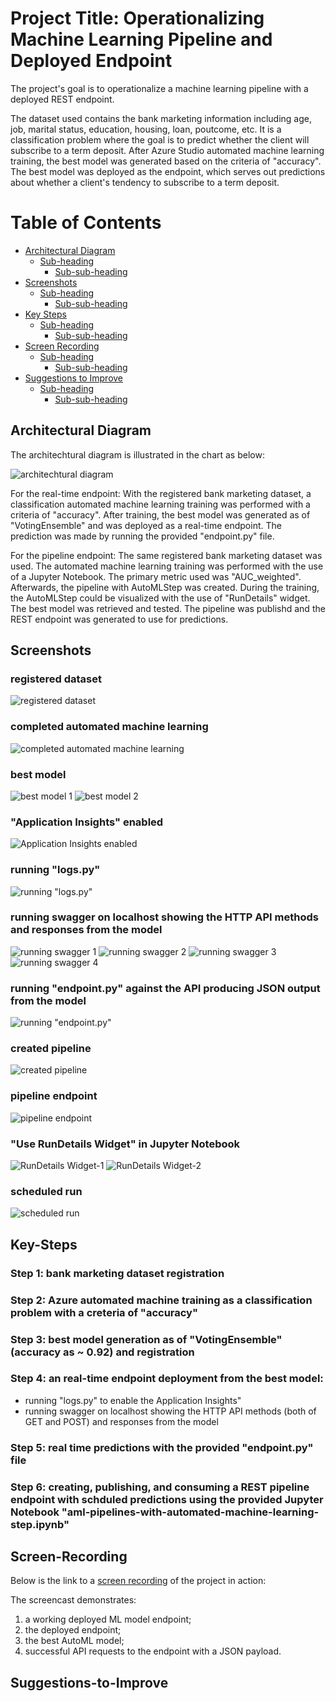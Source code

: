 # Project Title: Operationalizing Machine Learning Pipeline and Deployed Endpoint

The project's goal is to operationalize a machine learning pipeline with a deployed REST endpoint. 

The dataset used contains the bank marketing information including age, job, marital status, education, housing, loan, poutcome, etc. It is a classification problem where the goal is to predict whether the client will subscribe to a term deposit. After Azure Studio automated machine learning training, the best model was generated based on the criteria of "accuracy". The best model was deployed as the endpoint, which serves out predictions about whether a client's tendency to subscribe to a term deposit. 

# Table of Contents
<!--ts-->
- [Architectural Diagram](#architectural-diagram)
  * [Sub-heading](#sub-heading)
    + [Sub-sub-heading](#sub-sub-heading)
- [Screenshots](#screenshots)
  * [Sub-heading](#sub-heading-1)
    + [Sub-sub-heading](#sub-sub-heading-1)
- [Key Steps](#key-steps)
  * [Sub-heading](#sub-heading-2)
    + [Sub-sub-heading](#sub-sub-heading-2)
- [Screen Recording](#screen-recording)
  * [Sub-heading](#sub-heading-3)
    + [Sub-sub-heading](#sub-sub-heading-3)
- [Suggestions to Improve](#suggestions-to-improve)
  * [Sub-heading](#sub-heading-4)
    + [Sub-sub-heading](#sub-sub-heading-4)
<!--te-->  

    
## Architectural Diagram

The architechtural diagram is illustrated in the chart as below:

![architechtural diagram](https://github.com/tanglijhu/nd00333_AZMLND_operationalizing_ML_project/blob/main/img/Architectural-Diagram.png?raw=true)

For the real-time endpoint: 
With the registered bank marketing dataset, a classification automated machine learning training was performed with a criteria of "accuracy". 
After training, the best model was generated as of "VotingEnsemble" and was deployed as a real-time endpoint. 
The prediction was made by running the provided "endpoint.py" file. 

For the pipeline endpoint: 
The same registered bank marketing dataset was used. The automated machine learning training was performed with the use of a Jupyter Notebook. The primary metric used was "AUC_weighted". 
Afterwards, the pipeline with AutoMLStep was created. During the training, the AutoMLStep could be visualized with the use of "RunDetails" widget. 
The best model was retrieved and tested. 
The pipeline was publishd and the REST endpoint was generated to use for predictions. 

## Screenshots

### registered dataset
![registered dataset](https://github.com/tanglijhu/nd00333_AZMLND_operationalizing_ML_project/blob/main/img/registered%20datasets_new.PNG?raw=true)

### completed automated machine learning 
![completed automated machine learning ](https://github.com/tanglijhu/nd00333_AZMLND_operationalizing_ML_project/blob/main/img/auto-ml-completed_new.PNG?raw=true)

### best model
![best model 1](https://github.com/tanglijhu/nd00333_AZMLND_operationalizing_ML_project/blob/main/img/best%20model%20-%201_new.PNG?raw=true)
![best model 2](https://github.com/tanglijhu/nd00333_AZMLND_operationalizing_ML_project/blob/main/img/best%20model%20-%202_new.PNG?raw=true)

### "Application Insights" enabled 
![Application Insights enabled](https://github.com/tanglijhu/nd00333_AZMLND_operationalizing_ML_project/blob/main/img/endpoint-after-running-log-file_new.PNG?raw=true)

### running "logs.py"
![running "logs.py"](https://github.com/tanglijhu/nd00333_AZMLND_operationalizing_ML_project/blob/main/img/running-logs-file_new.PNG?raw=true)

### running swagger on localhost showing the HTTP API methods and responses from the model
![running swagger 1](https://github.com/tanglijhu/nd00333_AZMLND_operationalizing_ML_project/blob/main/img/swagger-running-get-1_new.PNG?raw=true)
![running swagger 2](https://github.com/tanglijhu/nd00333_AZMLND_operationalizing_ML_project/blob/main/img/swagger-running-get-2_new.PNG?raw=true)
![running swagger 3](https://github.com/tanglijhu/nd00333_AZMLND_operationalizing_ML_project/blob/main/img/swagger-running-post-1_new.PNG?raw=true)
![running swagger 4](https://github.com/tanglijhu/nd00333_AZMLND_operationalizing_ML_project/blob/main/img/swagger-running-post-1_new.PNG?raw=true)

### running "endpoint.py" against the API producing JSON output from the model
![running "endpoint.py"](https://github.com/tanglijhu/nd00333_AZMLND_operationalizing_ML_project/blob/main/img/running-endpoint_new.PNG?raw=true)

### created pipeline
![created pipeline](https://github.com/tanglijhu/nd00333_AZMLND_operationalizing_ML_project/blob/main/img/pipeline-created_new.PNG?raw=true)

### pipeline endpoint
![pipeline endpoint](https://github.com/tanglijhu/nd00333_AZMLND_operationalizing_ML_project/blob/main/img/active-rest-pipeline-endpoint_new.PNG?raw=true)

### "Use RunDetails Widget" in Jupyter Notebook
![RunDetails Widget-1](https://github.com/tanglijhu/nd00333_AZMLND_operationalizing_ML_project/blob/main/img/RunDetails-Widget-1_new.PNG?raw=true)
![RunDetails Widget-2](https://github.com/tanglijhu/nd00333_AZMLND_operationalizing_ML_project/blob/main/img/RunDetails-Widget-2_new.PNG?raw=true)

### scheduled run
![scheduled run](https://github.com/tanglijhu/nd00333_AZMLND_operationalizing_ML_project/blob/main/img/scheduled-run-pipeline-rest-endpoint_new.PNG?raw=true)


## Key-Steps

### Step 1: bank marketing dataset registration

### Step 2: Azure automated machine training as a classification problem with a creteria of "accuracy"

### Step 3: best model generation as of "VotingEnsemble" (accuracy as ~ 0.92) and registration

### Step 4: an real-time endpoint deployment from the best model:

- running "logs.py" to enable the Application Insights" 
- running swagger on localhost showing the HTTP API methods (both of GET and POST) and responses from the model

### Step 5: real time predictions with the provided "endpoint.py" file

### Step 6: creating, publishing, and consuming a REST pipeline endpoint with schduled predictions using the provided Jupyter Notebook "aml-pipelines-with-automated-machine-learning-step.ipynb"

## Screen-Recording

Below is the link to a [screen recording](https://youtu.be/f7VzVPqbxpY) of the project in action: 

The screencast demonstrates:
1) a working deployed ML model endpoint;
2) the deployed endpoint;
3) the best AutoML model;
4) successful API requests to the endpoint with a JSON payload. 

## Suggestions-to-Improve


